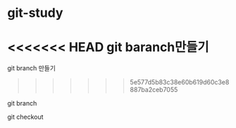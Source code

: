 # git-study

<<<<<<< HEAD
git  baranch만들기
=======
git branch 만들기
>>>>>>> 5e577d5b83c38e60b619d60c3e8887ba2ceb7055

git branch <name>
  
git checkout <name>
